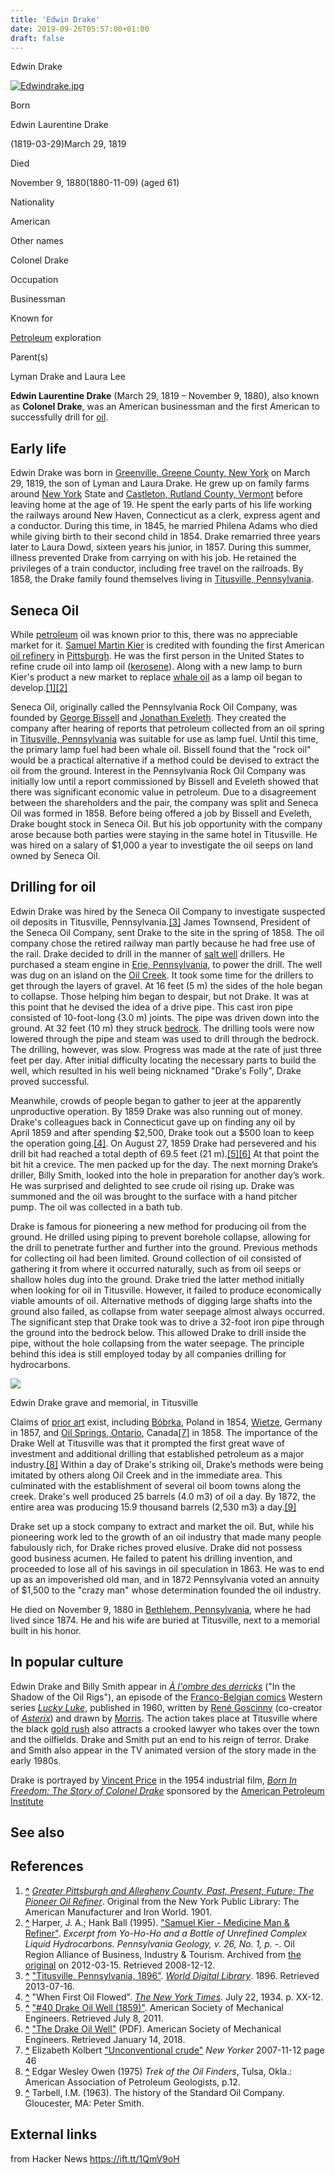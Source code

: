 ```yaml
---
title: 'Edwin Drake'
date: 2019-09-26T05:57:00+01:00
draft: false
---
```


Edwin Drake

[![Edwindrake.jpg](https://upload.wikimedia.org/wikipedia/commons/thumb/1/1c/Edwindrake.jpg/220px-Edwindrake.jpg)](https://en.wikipedia.org/wiki/File:Edwindrake.jpg)

Born

Edwin Laurentine Drake

  
(1819-03-29)March 29, 1819  

Died

November 9, 1880(1880-11-09) (aged 61)  

Nationality

American

Other names

Colonel Drake

Occupation

Businessman

Known for

[Petroleum](https://en.wikipedia.org/wiki/Petroleum "Petroleum") exploration

Parent(s)

Lyman Drake and Laura Lee

**Edwin Laurentine Drake** (March 29, 1819 – November 9, 1880), also known as **Colonel Drake**, was an American businessman and the first American to successfully drill for [oil](https://en.wikipedia.org/wiki/Petroleum "Petroleum").

Early life
----------

Edwin Drake was born in [Greenville, Greene County, New York](https://en.wikipedia.org/wiki/Greenville,_Greene_County,_New_York "Greenville, Greene County, New York") on March 29, 1819, the son of Lyman and Laura Drake. He grew up on family farms around [New York](https://en.wikipedia.org/wiki/New_York_(state) "New York (state)") State and [Castleton, Rutland County, Vermont](https://en.wikipedia.org/wiki/Castleton,_Rutland_County,_Vermont "Castleton, Rutland County, Vermont") before leaving home at the age of 19. He spent the early parts of his life working the railways around New Haven, Connecticut as a clerk, express agent and a conductor. During this time, in 1845, he married Philena Adams who died while giving birth to their second child in 1854. Drake remarried three years later to Laura Dowd, sixteen years his junior, in 1857. During this summer, illness prevented Drake from carrying on with his job. He retained the privileges of a train conductor, including free travel on the railroads. By 1858, the Drake family found themselves living in [Titusville, Pennsylvania](https://en.wikipedia.org/wiki/Titusville,_Pennsylvania "Titusville, Pennsylvania").

Seneca Oil
----------

While [petroleum](https://en.wikipedia.org/wiki/Petroleum "Petroleum") oil was known prior to this, there was no appreciable market for it. [Samuel Martin Kier](https://en.wikipedia.org/wiki/Samuel_Martin_Kier "Samuel Martin Kier") is credited with founding the first American [oil refinery](https://en.wikipedia.org/wiki/Oil_refinery "Oil refinery") in [Pittsburgh](https://en.wikipedia.org/wiki/Pittsburgh "Pittsburgh"). He was the first person in the United States to refine crude oil into lamp oil ([kerosene](https://en.wikipedia.org/wiki/Kerosene "Kerosene")). Along with a new lamp to burn Kier's product a new market to replace [whale oil](https://en.wikipedia.org/wiki/Whale_oil "Whale oil") as a lamp oil began to develop.[\[1\]](https://en.wikipedia.org/wiki/Edwin_Drake#cite_note-Pioneer-1)[\[2\]](https://en.wikipedia.org/wiki/Edwin_Drake#cite_note-Harper-2)

Seneca Oil, originally called the Pennsylvania Rock Oil Company, was founded by [George Bissell](https://en.wikipedia.org/wiki/George_Bissell_(industrialist) "George Bissell (industrialist)") and [Jonathan Eveleth](https://en.wikipedia.org/wiki/Jonathan_Greenleaf_Eveleth "Jonathan Greenleaf Eveleth"). They created the company after hearing of reports that petroleum collected from an oil spring in [Titusville, Pennsylvania](https://en.wikipedia.org/wiki/Titusville,_Pennsylvania "Titusville, Pennsylvania") was suitable for use as lamp fuel. Until this time, the primary lamp fuel had been whale oil. Bissell found that the "rock oil" would be a practical alternative if a method could be devised to extract the oil from the ground. Interest in the Pennsylvania Rock Oil Company was initially low until a report commissioned by Bissell and Eveleth showed that there was significant economic value in petroleum. Due to a disagreement between the shareholders and the pair, the company was split and Seneca Oil was formed in 1858. Before being offered a job by Bissell and Eveleth, Drake bought stock in Seneca Oil. But his job opportunity with the company arose because both parties were staying in the same hotel in Titusville. He was hired on a salary of $1,000 a year to investigate the oil seeps on land owned by Seneca Oil.

Drilling for oil
----------------

Edwin Drake was hired by the Seneca Oil Company to investigate suspected oil deposits in Titusville, Pennsylvania.[\[3\]](https://en.wikipedia.org/wiki/Edwin_Drake#cite_note-WDL-3) James Townsend, President of the Seneca Oil Company, sent Drake to the site in the spring of 1858. The oil company chose the retired railway man partly because he had free use of the rail. Drake decided to drill in the manner of [salt well](https://en.wikipedia.org/wiki/Salt_well "Salt well") drillers. He purchased a steam engine in [Erie, Pennsylvania](https://en.wikipedia.org/wiki/Erie,_Pennsylvania "Erie, Pennsylvania"), to power the drill. The well was dug on an island on the [Oil Creek](https://en.wikipedia.org/wiki/Oil_Creek_(Allegheny_River) "Oil Creek (Allegheny River)"). It took some time for the drillers to get through the layers of gravel. At 16 feet (5 m) the sides of the hole began to collapse. Those helping him began to despair, but not Drake. It was at this point that he devised the idea of a drive pipe. This cast iron pipe consisted of 10-foot-long (3.0 m) joints. The pipe was driven down into the ground. At 32 feet (10 m) they struck [bedrock](https://en.wikipedia.org/wiki/Bedrock "Bedrock"). The drilling tools were now lowered through the pipe and steam was used to drill through the bedrock. The drilling, however, was slow. Progress was made at the rate of just three feet per day. After initial difficulty locating the necessary parts to build the well, which resulted in his well being nicknamed "Drake's Folly", Drake proved successful.

Meanwhile, crowds of people began to gather to jeer at the apparently unproductive operation. By 1859 Drake was also running out of money. Drake's colleagues back in Connecticut gave up on finding any oil by April 1859 and after spending $2,500, Drake took out a $500 loan to keep the operation going.[\[4\]](https://en.wikipedia.org/wiki/Edwin_Drake#cite_note-nyt-4). On August 27, 1859 Drake had persevered and his drill bit had reached a total depth of 69.5 feet (21 m).[\[5\]](https://en.wikipedia.org/wiki/Edwin_Drake#cite_note-asme-5)[\[6\]](https://en.wikipedia.org/wiki/Edwin_Drake#cite_note-asme_pdf-6) At that point the bit hit a crevice. The men packed up for the day. The next morning Drake’s driller, Billy Smith, looked into the hole in preparation for another day’s work. He was surprised and delighted to see crude oil rising up. Drake was summoned and the oil was brought to the surface with a hand pitcher pump. The oil was collected in a bath tub.

Drake is famous for pioneering a new method for producing oil from the ground. He drilled using piping to prevent borehole collapse, allowing for the drill to penetrate further and further into the ground. Previous methods for collecting oil had been limited. Ground collection of oil consisted of gathering it from where it occurred naturally, such as from oil seeps or shallow holes dug into the ground. Drake tried the latter method initially when looking for oil in Titusville. However, it failed to produce economically viable amounts of oil. Alternative methods of digging large shafts into the ground also failed, as collapse from water seepage almost always occurred. The significant step that Drake took was to drive a 32-foot iron pipe through the ground into the bedrock below. This allowed Drake to drill inside the pipe, without the hole collapsing from the water seepage. The principle behind this idea is still employed today by all companies drilling for hydrocarbons.

[![](https://upload.wikimedia.org/wikipedia/commons/thumb/5/57/DrakeMemorial-TitusvillePA.jpg/200px-DrakeMemorial-TitusvillePA.jpg)](https://en.wikipedia.org/wiki/File:DrakeMemorial-TitusvillePA.jpg)

Edwin Drake grave and memorial, in Titusville

Claims of [prior art](https://en.wikipedia.org/wiki/Prior_art "Prior art") exist, including [Bóbrka](https://en.wikipedia.org/wiki/Ignacy_%C5%81ukasiewicz "Ignacy Łukasiewicz"), Poland in 1854, [Wietze](https://en.wikipedia.org/wiki/Wietze "Wietze"), Germany in 1857, and [Oil Springs, Ontario](https://en.wikipedia.org/wiki/Oil_Springs,_Ontario "Oil Springs, Ontario"), Canada[\[7\]](https://en.wikipedia.org/wiki/Edwin_Drake#cite_note-7) in 1858. The importance of the Drake Well at Titusville was that it prompted the first great wave of investment and additional drilling that established petroleum as a major industry.[\[8\]](https://en.wikipedia.org/wiki/Edwin_Drake#cite_note-8) Within a day of Drake's striking oil, Drake’s methods were being imitated by others along Oil Creek and in the immediate area. This culminated with the establishment of several oil boom towns along the creek. Drake's well produced 25 barrels (4.0 m3) of oil a day. By 1872, the entire area was producing 15.9 thousand barrels (2,530 m3) a day.[\[9\]](https://en.wikipedia.org/wiki/Edwin_Drake#cite_note-9)

Drake set up a stock company to extract and market the oil. But, while his pioneering work led to the growth of an oil industry that made many people fabulously rich, for Drake riches proved elusive. Drake did not possess good business acumen. He failed to patent his drilling invention, and proceeded to lose all of his savings in oil speculation in 1863. He was to end up as an impoverished old man, and in 1872 Pennsylvania voted an annuity of $1,500 to the "crazy man" whose determination founded the oil industry.

He died on November 9, 1880 in [Bethlehem, Pennsylvania](https://en.wikipedia.org/wiki/Bethlehem,_Pennsylvania "Bethlehem, Pennsylvania"), where he had lived since 1874. He and his wife are buried at Titusville, next to a memorial built in his honor.

In popular culture
------------------

Edwin Drake and Billy Smith appear in _[À l'ombre des derricks](https://en.wikipedia.org/wiki/%C3%80_l%27ombre_des_derricks "À l'ombre des derricks")_ ("In the Shadow of the Oil Rigs"), an episode of the [Franco-Belgian comics](https://en.wikipedia.org/wiki/Franco-Belgian_comics "Franco-Belgian comics") Western series _[Lucky Luke](https://en.wikipedia.org/wiki/Lucky_Luke "Lucky Luke")_, published in 1960, written by [René Goscinny](https://en.wikipedia.org/wiki/Ren%C3%A9_Goscinny "René Goscinny") (co-creator of _[Asterix](https://en.wikipedia.org/wiki/Asterix "Asterix")_) and drawn by [Morris](https://en.wikipedia.org/wiki/Morris_(comics) "Morris (comics)"). The action takes place at Titusville where the black [gold rush](https://en.wikipedia.org/wiki/Gold_rush "Gold rush") also attracts a crooked lawyer who takes over the town and the oilfields. Drake and Smith put an end to his reign of terror. Drake and Smith also appear in the TV animated version of the story made in the early 1980s.

Drake is portrayed by [Vincent Price](https://en.wikipedia.org/wiki/Vincent_Price "Vincent Price") in the 1954 industrial film, _[Born In Freedom: The Story of Colonel Drake](https://en.wikipedia.org/w/index.php?title=Born_In_Freedom:_The_Story_of_Colonel_Drake&action=edit&redlink=1 "Born In Freedom: The Story of Colonel Drake (page does not exist)")_ sponsored by the [American Petroleum Institute](https://en.wikipedia.org/wiki/American_Petroleum_Institute "American Petroleum Institute")

See also
--------

References
----------

1.  **[^](https://en.wikipedia.org/wiki/Edwin_Drake#cite_ref-Pioneer_1-0)** [_Greater Pittsburgh and Allegheny County, Past, Present, Future; The Pioneer Oil Refiner_](https://books.google.com/books?id=lkcVAAAAYAAJ&pg=PT57&dq=refinery+kier+pittsburgh). Original from the New York Public Library: The American Manufacturer and Iron World. 1901.
2.  **[^](https://en.wikipedia.org/wiki/Edwin_Drake#cite_ref-Harper_2-0)** Harper, J. A.; Hank Ball (1995). ["Samuel Kier - Medicine Man & Refiner"](https://web.archive.org/web/20120315221502/http://www.oil150.com/essays/2007/02/samual-kier). _Excerpt from Yo-Ho-Ho and a Bottle of Unrefined Complex Liquid Hydrocarbons. Pennsylvania Geology, v. 26, No. 1, p. -_. Oil Region Alliance of Business, Industry & Tourism. Archived from [the original](http://www.oil150.com/essays/2007/02/samual-kier) on 2012-03-15. Retrieved 2008-12-12.
3.  **[^](https://en.wikipedia.org/wiki/Edwin_Drake#cite_ref-WDL_3-0)** ["Titusville, Pennsylvania, 1896"](http://www.wdl.org/en/item/11368/). _[World Digital Library](https://en.wikipedia.org/wiki/World_Digital_Library "World Digital Library")_. 1896. Retrieved 2013-07-16.
4.  **[^](https://en.wikipedia.org/wiki/Edwin_Drake#cite_ref-nyt_4-0)** "When First Oil Flowed". _[The New York Times](https://en.wikipedia.org/wiki/The_New_York_Times "The New York Times")_. July 22, 1934. p. XX-12.
5.  **[^](https://en.wikipedia.org/wiki/Edwin_Drake#cite_ref-asme_5-0)** ["#40 Drake Oil Well (1859)"](http://www.asme.org/about-asme/history/landmarks/topics-m-z/minerals-extraction-and-refining/-40-drake-oil-well-(1859)). American Society of Mechanical Engineers. Retrieved July 8, 2011.
6.  **[^](https://en.wikipedia.org/wiki/Edwin_Drake#cite_ref-asme_pdf_6-0)** ["The Drake Oil Well"](https://www.asme.org/wwwasmeorg/media/ResourceFiles/AboutASME/History/landmarks/40-DrakeOilWell.pdf) (PDF). American Society of Mechanical Engineers. Retrieved January 14, 2018.
7.  **[^](https://en.wikipedia.org/wiki/Edwin_Drake#cite_ref-7)** Elizabeth Kolbert ["Unconventional crude"](http://www.newyorker.com/reporting/2007/11/12/071112fa_fact_kolbert) _New Yorker_ 2007-11-12 page 46
8.  **[^](https://en.wikipedia.org/wiki/Edwin_Drake#cite_ref-8)** Edgar Wesley Owen (1975) _Trek of the Oil Finders_, Tulsa, Okla.: American Association of Petroleum Geologists, p.12.
9.  **[^](https://en.wikipedia.org/wiki/Edwin_Drake#cite_ref-9)** Tarbell, I.M. (1963). The history of the Standard Oil Company. Gloucester, MA: Peter Smith.

External links
--------------

  
  
from Hacker News https://ift.tt/1QmV9oH
